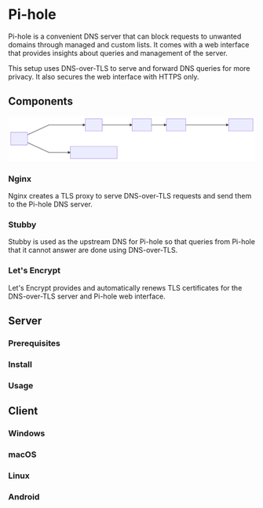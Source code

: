 # Pi-hole

Pi-hole is a convenient DNS server that can block requests to unwanted domains through managed and custom lists. It comes with a web interface that provides insights about queries and management of the server.

This setup uses DNS-over-TLS to serve and forward DNS queries for more privacy. It also secures the web interface with HTTPS only.

## Components

![Diagram of the components](./system.svg)

### Nginx

Nginx creates a TLS proxy to serve DNS-over-TLS requests and send them to the Pi-hole DNS server.

### Stubby

Stubby is used as the upstream DNS for Pi-hole so that queries from Pi-hole that it cannot answer are done using DNS-over-TLS.

### Let's Encrypt

Let's Encrypt provides and automatically renews TLS certificates for the DNS-over-TLS server and Pi-hole web interface.

## Server

### Prerequisites

### Install

### Usage

## Client

### Windows

### macOS

### Linux

### Android
